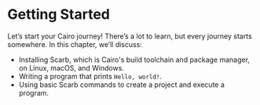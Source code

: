 # Getting Started

Let’s start your Cairo journey! There’s a lot to learn, but every journey starts somewhere. In this chapter, we’ll discuss:

- Installing Scarb, which is Cairo's build toolchain and package manager, on Linux, macOS, and Windows.
- Writing a program that prints `Hello, world!`.
- Using basic Scarb commands to create a project and execute a program.

